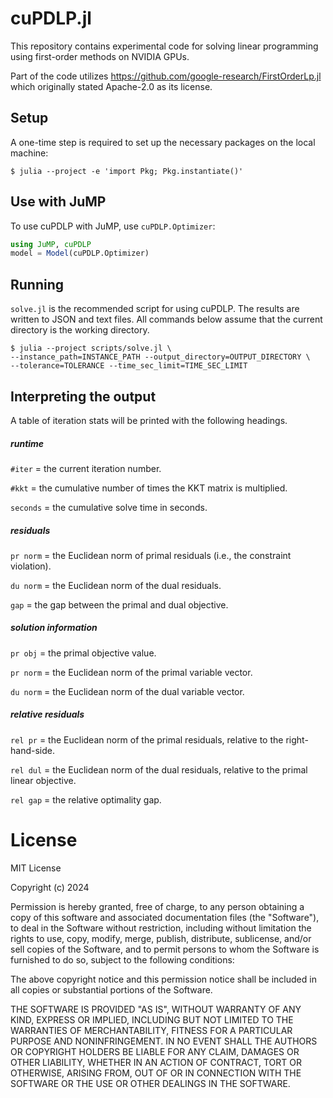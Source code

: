 # cuPDLP.jl

This repository contains experimental code for solving linear programming using first-order methods on NVIDIA GPUs. 

Part of the code utilizes https://github.com/google-research/FirstOrderLp.jl which originally stated Apache-2.0 as its license.

## Setup

A one-time step is required to set up the necessary packages on the local machine:

```shell
$ julia --project -e 'import Pkg; Pkg.instantiate()'
```

## Use with JuMP

To use cuPDLP with JuMP, use `cuPDLP.Optimizer`:

```julia
using JuMP, cuPDLP
model = Model(cuPDLP.Optimizer)
```

## Running 

`solve.jl` is the recommended script for using cuPDLP. The results are written to JSON and text files. All commands below assume that the current directory is the working directory.

```shell
$ julia --project scripts/solve.jl \
--instance_path=INSTANCE_PATH --output_directory=OUTPUT_DIRECTORY \
--tolerance=TOLERANCE --time_sec_limit=TIME_SEC_LIMIT
```

## Interpreting the output

A table of iteration stats will be printed with the following headings.

##### runtime

`#iter` = the current iteration number.

`#kkt` = the cumulative number of times the KKT matrix is multiplied.

`seconds` = the cumulative solve time in seconds.

##### residuals

`pr norm` = the Euclidean norm of primal residuals (i.e., the constraint
violation).

`du norm` = the Euclidean norm of the dual residuals.

`gap` = the gap between the primal and dual objective.

##### solution information

`pr obj` = the primal objective value.

`pr norm` = the Euclidean norm of the primal variable vector.

`du norm` = the Euclidean norm of the dual variable vector.

##### relative residuals

`rel pr` = the Euclidean norm of the primal residuals, relative to the
right-hand-side.

`rel dul` = the Euclidean norm of the dual residuals, relative to the primal
linear objective.

`rel gap` = the relative optimality gap.

# License

MIT License

Copyright (c) 2024

Permission is hereby granted, free of charge, to any person obtaining a copy of this software and associated documentation files (the "Software"), to deal in the Software without restriction, including without limitation the rights to use, copy, modify, merge, publish, distribute, sublicense, and/or sell copies of the Software, and to permit persons to whom the Software is furnished to do so, subject to the following conditions:

The above copyright notice and this permission notice shall be included in all copies or substantial portions of the Software.

THE SOFTWARE IS PROVIDED "AS IS", WITHOUT WARRANTY OF ANY KIND, EXPRESS OR IMPLIED, INCLUDING BUT NOT LIMITED TO THE WARRANTIES OF MERCHANTABILITY, FITNESS FOR A PARTICULAR PURPOSE AND NONINFRINGEMENT. IN NO EVENT SHALL THE AUTHORS OR COPYRIGHT HOLDERS BE LIABLE FOR ANY CLAIM, DAMAGES OR OTHER LIABILITY, WHETHER IN AN ACTION OF CONTRACT, TORT OR OTHERWISE, ARISING FROM, OUT OF OR IN CONNECTION WITH THE SOFTWARE OR THE USE OR OTHER DEALINGS IN THE SOFTWARE.
